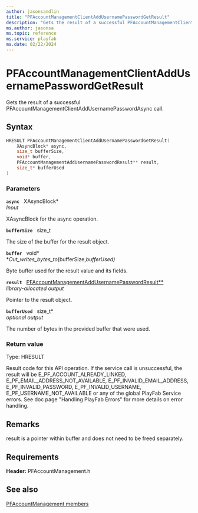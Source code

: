 ```yaml
---
author: jasonsandlin
title: "PFAccountManagementClientAddUsernamePasswordGetResult"
description: "Gets the result of a successful PFAccountManagementClientAddUsernamePasswordAsync call."
ms.author: jasonsa
ms.topic: reference
ms.service: playfab
ms.date: 02/22/2024
---
```


# PFAccountManagementClientAddUsernamePasswordGetResult  

Gets the result of a successful PFAccountManagementClientAddUsernamePasswordAsync call.  

## Syntax  
  
```cpp
HRESULT PFAccountManagementClientAddUsernamePasswordGetResult(  
    XAsyncBlock* async,  
    size_t bufferSize,  
    void* buffer,  
    PFAccountManagementAddUsernamePasswordResult** result,  
    size_t* bufferUsed  
)  
```  
  
### Parameters  
  
**`async`** &nbsp; XAsyncBlock*  
*_Inout_*  
  
XAsyncBlock for the async operation.  
  
**`bufferSize`** &nbsp; size_t  
  
The size of the buffer for the result object.  
  
**`buffer`** &nbsp; void*  
*_Out_writes_bytes_to_(bufferSize,*bufferUsed)*  
  
Byte buffer used for the result value and its fields.  
  
**`result`** &nbsp; [PFAccountManagementAddUsernamePasswordResult**](../../pfaccountmanagementtypes/structs/pfaccountmanagementaddusernamepasswordresult.md)  
*library-allocated output*  
  
Pointer to the result object.  
  
**`bufferUsed`** &nbsp; size_t*  
*optional output*  
  
The number of bytes in the provided buffer that were used.  
  
  
### Return value
Type: HRESULT
  
Result code for this API operation. If the service call is unsuccessful, the result will be E_PF_ACCOUNT_ALREADY_LINKED, E_PF_EMAIL_ADDRESS_NOT_AVAILABLE, E_PF_INVALID_EMAIL_ADDRESS, E_PF_INVALID_PASSWORD, E_PF_INVALID_USERNAME, E_PF_USERNAME_NOT_AVAILABLE or any of the global PlayFab Service errors. See doc page "Handling PlayFab Errors" for more details on error handling.
  
## Remarks  
  
result is a pointer within buffer and does not need to be freed separately.
  
## Requirements  
  
**Header:** PFAccountManagement.h
  
## See also  
[PFAccountManagement members](../pfaccountmanagement_members.md)  

  
  
